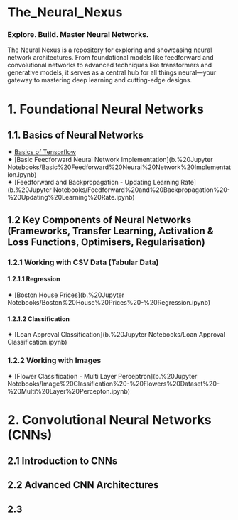 # The_Neural_Nexus
### Explore. Build. Master Neural Networks.

The Neural Nexus is a repository for exploring and showcasing neural network architectures. From foundational models 
like feedforward and convolutional networks to advanced techniques like transformers and generative models, it serves as 
a central hub for all things neural—your gateway to mastering deep learning and cutting-edge designs.

# 1. Foundational Neural Networks
## 1.1. Basics of Neural Networks
✦ [Basics of Tensorflow]() <br/>
✦ [Basic Feedforward Neural Network Implementation](b.%20Jupyter Notebooks/Basic%20Feedforward%20Neural%20Network%20Implementation.ipynb)<br/>
✦ [Feedforward and Backpropagation - Updating Learning Rate](b.%20Jupyter Notebooks/Feedforward%20and%20Backpropagation%20-%20Updating%20Learning%20Rate.ipynb)<br/>

## 1.2 Key Components of Neural Networks (Frameworks, Transfer Learning, Activation & Loss Functions, Optimisers, Regularisation)
### 1.2.1 Working with CSV Data (Tabular Data)
#### 1.2.1.1 Regression
✦ [Boston House Prices](b.%20Jupyter Notebooks/Boston%20House%20Prices%20-%20Regression.ipynb)<br />

#### 1.2.1.2 Classification
✦ [Loan Approval Classification](b.%20Jupyter Notebooks/Loan Approval Classification.ipynb)<br/>

### 1.2.2 Working with Images
✦ [Flower Classification - Multi Layer Perceptron](b.%20Jupyter Notebooks/Image%20Classification%20-%20Flowers%20Dataset%20-%20Multi%20Layer%20Percepton.ipynb)<br/>

# 2. Convolutional Neural Networks (CNNs)
## 2.1 Introduction to CNNs

## 2.2 Advanced CNN Architectures

## 2.3 
